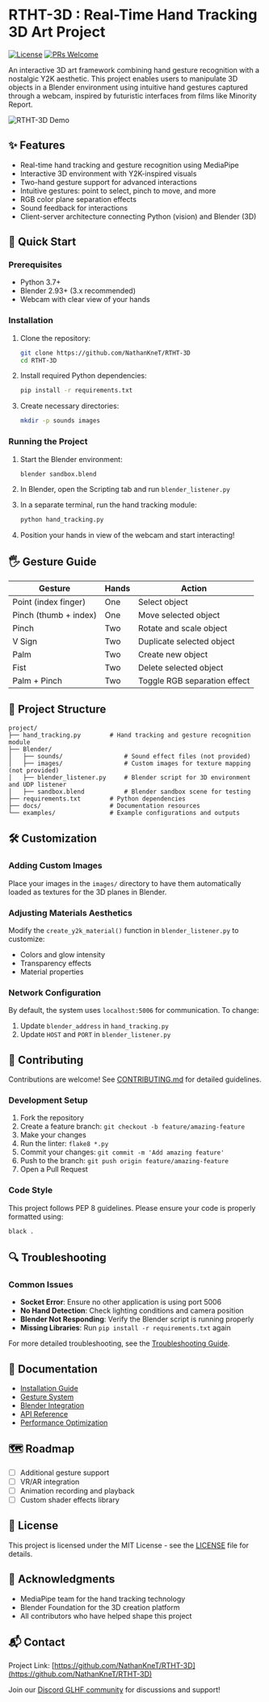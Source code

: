 # RTHT-3D : Real-Time Hand Tracking 3D Art Project

[![License](https://img.shields.io/badge/License-MIT-blue.svg)](LICENSE)
[![PRs Welcome](https://img.shields.io/badge/PRs-welcome-brightgreen.svg)](CONTRIBUTING.md)

An interactive 3D art framework combining hand gesture recognition with a nostalgic Y2K aesthetic. This project enables users to manipulate 3D objects in a Blender environment using intuitive hand gestures captured through a webcam, inspired by futuristic interfaces from films like Minority Report.

![RTHT-3D Demo](docs/gif/demo.gif)

## ✨ Features

- Real-time hand tracking and gesture recognition using MediaPipe
- Interactive 3D environment with Y2K-inspired visuals
- Two-hand gesture support for advanced interactions
- Intuitive gestures: point to select, pinch to move, and more
- RGB color plane separation effects
- Sound feedback for interactions
- Client-server architecture connecting Python (vision) and Blender (3D)

## 🚀 Quick Start

### Prerequisites

- Python 3.7+
- Blender 2.93+ (3.x recommended)
- Webcam with clear view of your hands

### Installation

1. Clone the repository:
   ```bash
   git clone https://github.com/NathanKneT/RTHT-3D
   cd RTHT-3D
   ```

2. Install required Python dependencies:
   ```bash
   pip install -r requirements.txt
   ```

3. Create necessary directories:
   ```bash
   mkdir -p sounds images
   ```

### Running the Project

1. Start the Blender environment:
   ```bash
   blender sandbox.blend
   ```

2. In Blender, open the Scripting tab and run `blender_listener.py`

3. In a separate terminal, run the hand tracking module:
   ```bash
   python hand_tracking.py
   ```

4. Position your hands in view of the webcam and start interacting!

## 🖐️ Gesture Guide

| Gesture | Hands | Action |
|---------|-------|--------|
| Point (index finger) | One | Select object |
| Pinch (thumb + index) | One | Move selected object |
| Pinch | Two | Rotate and scale object |
| V Sign | Two | Duplicate selected object |
| Palm | Two | Create new object |
| Fist | Two | Delete selected object |
| Palm + Pinch | Two | Toggle RGB separation effect |

## 🧩 Project Structure

```
project/
├── hand_tracking.py        # Hand tracking and gesture recognition module
├── Blender/
│   ├── sounds/                 # Sound effect files (not provided)
│   ├── images/                 # Custom images for texture mapping (not provided)
│   ├── blender_listener.py     # Blender script for 3D environment and UDP listener
│   ├── sandbox.blend           # Blender sandbox scene for testing
├── requirements.txt        # Python dependencies
├── docs/                   # Documentation resources
└── examples/               # Example configurations and outputs
```

## 🛠️ Customization

### Adding Custom Images

Place your images in the `images/` directory to have them automatically loaded as textures for the 3D planes in Blender.

### Adjusting Materials Aesthetics

Modify the `create_y2k_material()` function in `blender_listener.py` to customize:
- Colors and glow intensity
- Transparency effects
- Material properties

### Network Configuration

By default, the system uses `localhost:5006` for communication. To change:
1. Update `blender_address` in `hand_tracking.py`
2. Update `HOST` and `PORT` in `blender_listener.py`

## 🤝 Contributing

Contributions are welcome! See [CONTRIBUTING.md](CONTRIBUTING.md) for detailed guidelines.

### Development Setup

1. Fork the repository
2. Create a feature branch: `git checkout -b feature/amazing-feature`
3. Make your changes
4. Run the linter: `flake8 *.py`
5. Commit your changes: `git commit -m 'Add amazing feature'`
6. Push to the branch: `git push origin feature/amazing-feature`
7. Open a Pull Request

### Code Style

This project follows PEP 8 guidelines. Please ensure your code is properly formatted using:
```bash
black .
```

## 🔍 Troubleshooting

### Common Issues

- **Socket Error**: Ensure no other application is using port 5006
- **No Hand Detection**: Check lighting conditions and camera position
- **Blender Not Responding**: Verify the Blender script is running properly
- **Missing Libraries**: Run `pip install -r requirements.txt` again

For more detailed troubleshooting, see the [Troubleshooting Guide](docs/troubleshooting.md).

## 📘 Documentation

- [Installation Guide](docs/installation.md)
- [Gesture System](docs/gestures.md)
- [Blender Integration](docs/blender.md)
- [API Reference](docs/api.md)
- [Performance Optimization](docs/performance.md)

## 🗺️ Roadmap

- [ ] Additional gesture support
- [ ] VR/AR integration
- [ ] Animation recording and playback
- [ ] Custom shader effects library

## 📜 License

This project is licensed under the MIT License - see the [LICENSE](LICENSE) file for details.

## 🙏 Acknowledgments

- MediaPipe team for the hand tracking technology
- Blender Foundation for the 3D creation platform
- All contributors who have helped shape this project

## 📬 Contact

Project Link: [https://github.com/NathanKneT/RTHT-3D](https://github.com/NathanKneT/RTHT-3D)

Join our [Discord GLHF community](https://discord.gg/example) for discussions and support!